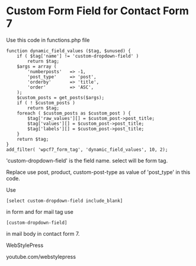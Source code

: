 # Custom Form Field for Contact Form 7

Use this code in functions.php file

```
function dynamic_field_values ($tag, $unused) {
    if ( $tag['name'] != 'custom-dropdown-field' )
        return $tag;
    $args = array (
        'numberposts'   => -1,
        'post_type'     => 'post',
        'orderby'       => 'title',
        'order'         => 'ASC',
    );
    $custom_posts = get_posts($args);
    if ( ! $custom_posts )
        return $tag;
    foreach ( $custom_posts as $custom_post ) {
        $tag['raw_values'][] = $custom_post->post_title;
        $tag['values'][] = $custom_post->post_title;
        $tag['labels'][] = $custom_post->post_title;
    }
    return $tag;
}
add_filter( 'wpcf7_form_tag', 'dynamic_field_values', 10, 2);
```

'custom-dropdown-field' is the field name.
select will be form tag.

Replace use post, product, custom-post-type as value of 'post_type' in this code.

Use 

```
[select custom-dropdown-field include_blank]
```

in form and for mail tag use 

```
[custom-dropdown-field]
```

in mail body in contact form 7.


WebStylePress

youtube.com/webstylepress
